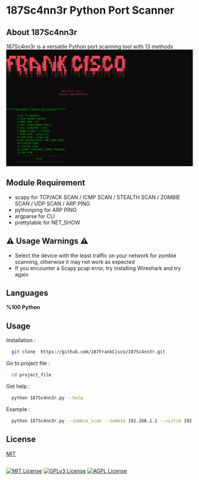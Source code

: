 # 187Sc4nn3r Python Port Scanner 

## About 187Sc4nn3r 
187Sc4nn3r is a versatile Python port scanning tool with 13 methods
<img src="https://github.com/187FrankCisco/187Sc4nn3r/blob/main/start.png?raw=true" >


## Module Requirement
* scapy for  TCP/ACK SCAN / ICMP SCAN / STEALTH SCAN / ZOMBIE SCAN / UDP SCAN / ARP PİNG
* pythonping  for ARP PİNG
* argparse  for CLI
* prettytable  for NET_SHOW

## ⚠️ Usage Warnings ⚠️
* Select the device with the least traffic on your network for zombie scanning, otherwise it may     not work as expected
* If you encounter a Scapy pcap error, try installing Wireshark and try again

## Languages

**%100 Python**

## Usage

Installation :

```bash
  git clone  https://github.com/187FrankCisco/187Sc4nn3r.git

```

Go to project file :

```bash
  cd project_file
```

Get help :

```bash
  python 187Sc4nn3r.py --help
```

Example :

```bash
  python 187Sc4nn3r.py --zombie_scan --zombie 192.168.1.1 --victim 192.168.1.99
```
## License

[MIT](https://choosealicense.com/licenses/mit/)

## 

[![MIT License](https://img.shields.io/badge/License-MIT-green.svg)](https://choosealicense.com/licenses/mit/)
[![GPLv3 License](https://img.shields.io/badge/License-GPL%20v3-yellow.svg)](https://opensource.org/licenses/)
[![AGPL License](https://img.shields.io/badge/license-AGPL-blue.svg)](http://www.gnu.org/licenses/agpl-3.0)
